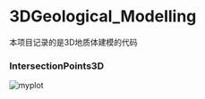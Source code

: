 # 3DGeological_Modelling

本项目记录的是3D地质体建模的代码


### IntersectionPoints3D
![myplot](https://user-images.githubusercontent.com/71971112/182554373-5a685fef-097b-476e-8328-918b92aec480.png)
